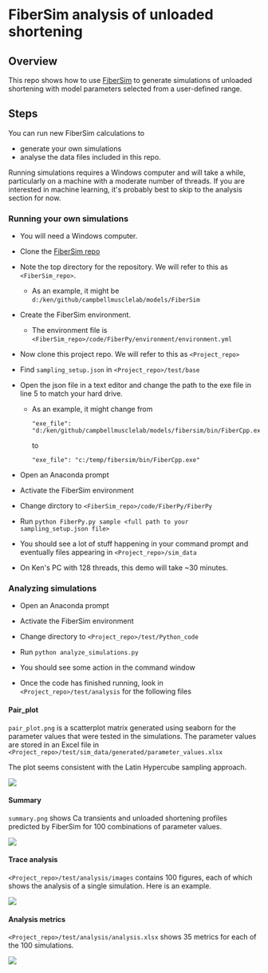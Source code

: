# FiberSim analysis of unloaded shortening

## Overview

This repo shows how to use [FiberSim](https://campbell-muscle-lab.github.io/FiberSim/) to generate simulations of unloaded shortening with model parameters selected from a user-defined range.

## Steps

You can run new FiberSim calculations to

+ generate your own simulations
+ analyse the data files included in this repo.

Running simulations requires a Windows computer and will take a while, particularly on a machine with a moderate number of threads. If you are interested in machine learning, it's probably best to skip to the analysis section for now.

### Running your own simulations

+ You will need a Windows computer.

+ Clone the [FiberSim repo](https://github.com/campbell-muscle-lab/FiberSim/)

+ Note the top directory for the repository. We will refer to this as `<FiberSim_repo>`.
  + As an example, it might be `d:/ken/github/campbellmusclelab/models/FiberSim`

+ Create the FiberSim environment. 
  + The environment file is `<FiberSim_repo>/code/FiberPy/environment/environment.yml`

+ Now clone this project repo. We will refer to this as `<Project_repo>`

+ Find `sampling_setup.json` in `<Project_repo>/test/base`

+ Open the json file in a text editor and change the path to the exe file in line 5 to match your hard drive.

  + As an example, it might change from<br>
    ````
    "exe_file": "d:/ken/github/campbellmusclelab/models/fibersim/bin/FiberCpp.exe"
    ````
    to
    ````
    "exe_file": "c:/temp/fibersim/bin/FiberCpp.exe"
    ````
+ Open an Anaconda prompt 

+ Activate the FiberSim environment

+ Change dirctory to `<FiberSim_repo>/code/FiberPy/FiberPy`

+ Run `python FiberPy.py sample <full path to your sampling_setup.json file>`

+ You should see a lot of stuff happening in your command prompt and eventually files appearing in `<Project_repo>/sim_data`

+ On Ken's PC with 128 threads, this demo will take ~30 minutes.

### Analyzing simulations

+ Open an Anaconda prompt

+ Activate the FiberSim environment

+ Change directory to `<Project_repo>/test/Python_code`

+ Run `python analyze_simulations.py`

+ You should see some action in the command window

+ Once the code has finished running, look in `<Project_repo>/test/analysis` for the following files

#### Pair_plot

`pair_plot.png` is a scatterplot matrix generated using seaborn for the parameter values that were tested in the simulations. The parameter values are stored in an Excel file in `<Project_repo>/test/sim_data/generated/parameter_values.xlsx`

The plot seems consistent with the Latin Hypercube sampling approach.

<img src='images/pair_plot.png'>

#### Summary

`summary.png` shows Ca transients and unloaded shortening profiles predicted by FiberSim for 100 combinations of parameter values.

<img src='images/summary.png'>

#### Trace analysis

`<Project_repo>/test/analysis/images` contains 100 figures, each of which shows the analysis of a single simulation. Here is an example.

<img src='images/sim_53.png'>

#### Analysis metrics

`<Project_repo>/test/analysis/analysis.xlsx` shows 35 metrics for each of the 100 simulations.

<img src="images/excel_screenshot.png">